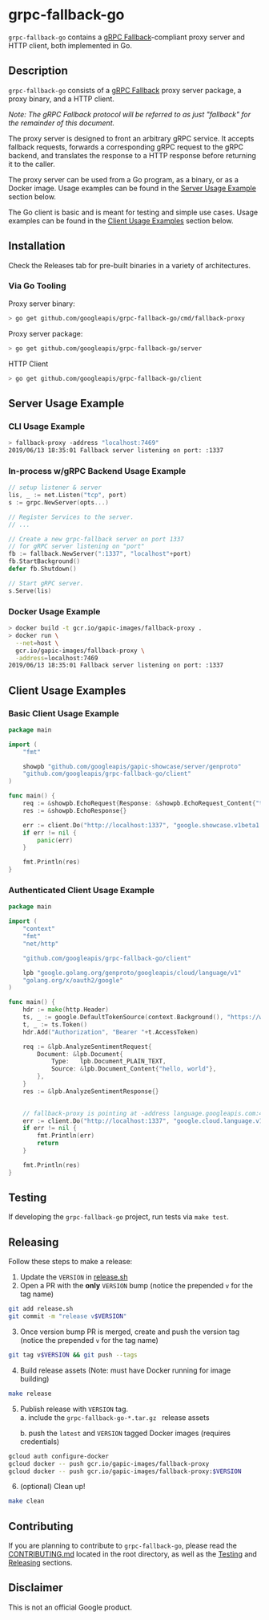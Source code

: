 # grpc-fallback-go

`grpc-fallback-go` contains a [gRPC Fallback][]-compliant proxy server and HTTP client, both implemented in Go.

## Description

`grpc-fallback-go` consists of a [gRPC Fallback][] proxy server package, a proxy binary, and a HTTP client. 

*Note: The gRPC Fallback protocol will be referred to as just "fallback" for the remainder of this document.*

The proxy server is designed to front an arbitrary gRPC service. It accepts fallback requests, forwards a corresponding gRPC request to the gRPC backend, and translates the response to a HTTP response before returning it to the caller.

The proxy server can be used from a Go program, as a binary, or as a Docker image. Usage examples can be found in the [Server Usage Example](#server-usage-example) section below.

The Go client is basic and is meant for testing and simple use  cases. Usage examples can be found in the [Client Usage Examples](#client-usage-examples) section below.

## Installation

Check the Releases tab for pre-built binaries in a variety of architectures.

### Via Go Tooling

Proxy server binary:
```sh
> go get github.com/googleapis/grpc-fallback-go/cmd/fallback-proxy
```

Proxy server package:
```sh
> go get github.com/googleapis/grpc-fallback-go/server
```

HTTP Client
```sh
> go get github.com/googleapis/grpc-fallback-go/client
```

## Server Usage Example

### CLI Usage Example

```sh
> fallback-proxy -address "localhost:7469"
2019/06/13 18:35:01 Fallback server listening on port: :1337

```

### In-process w/gRPC Backend Usage Example

```go
// setup listener & server
lis, _ := net.Listen("tcp", port)
s := grpc.NewServer(opts...)

// Register Services to the server.
// ...

// Create a new grpc-fallback server on port 1337
// for gRPC server listening on "port"
fb := fallback.NewServer(":1337", "localhost"+port)
fb.StartBackground()
defer fb.Shutdown()

// Start gRPC server.
s.Serve(lis)
```

### Docker Usage Example

```sh
> docker build -t gcr.io/gapic-images/fallback-proxy .
> docker run \
  --net=host \
  gcr.io/gapic-images/fallback-proxy \
  -address=localhost:7469 
2019/06/13 18:35:01 Fallback server listening on port: :1337
```

## Client Usage Examples

### Basic Client Usage Example

```go
package main

import (
	"fmt"

	showpb "github.com/googleapis/gapic-showcase/server/genproto"
	"github.com/googleapis/grpc-fallback-go/client"
)

func main() {
	req := &showpb.EchoRequest{Response: &showpb.EchoRequest_Content{"testing"}}
	res := &showpb.EchoResponse{}

	err := client.Do("http://localhost:1337", "google.showcase.v1beta1.Echo", "Echo", req, res, nil)
	if err != nil {
		panic(err)
	}

	fmt.Println(res)
}

```

### Authenticated Client Usage Example

```go
package main

import (
	"context"
	"fmt"
	"net/http"

	"github.com/googleapis/grpc-fallback-go/client"

	lpb "google.golang.org/genproto/googleapis/cloud/language/v1"
	"golang.org/x/oauth2/google"
)

func main() {
	hdr := make(http.Header)
	ts, _ := google.DefaultTokenSource(context.Background(), "https://www.googleapis.com/auth/cloud-platform")
	t, _ := ts.Token()
	hdr.Add("Authorization", "Bearer "+t.AccessToken)

	req := &lpb.AnalyzeSentimentRequest{
		Document: &lpb.Document{
			Type:   lpb.Document_PLAIN_TEXT,
			Source: &lpb.Document_Content{"hello, world"},
		},
	}
	res := &lpb.AnalyzeSentimentResponse{}
	

	// fallback-proxy is pointing at -address language.googleapis.com:443
	err := client.Do("http://localhost:1337", "google.cloud.language.v1.LanguageService", "AnalyzeSentiment", req, res, hdr)
	if err != nil {
		fmt.Println(err)
		return
	}

	fmt.Println(res)
}

```

## Testing

If developing the `grpc-fallback-go` project, run tests via `make test`.

##  Releasing

Follow these steps to make a release:

1. Update the `VERSION` in [release.sh](/release.sh)
2. Open a PR with the **only** `VERSION` bump (notice the prepended `v` for the tag name)
```sh
git add release.sh
git commit -m "release v$VERSION"
```
3. Once version bump PR is merged, create and push the version tag (notice the prepended `v` for the tag name)
```sh
git tag v$VERSION && git push --tags
```
4. Build release assets (Note: must have Docker running for image building)
```sh
make release
```
5. Publish release with `VERSION` tag.   
    a. include the `grpc-fallback-go-*.tar.gz ` release assets

    b. push the `latest` and `VERSION` tagged Docker images (requires credentials)
  ```sh
  gcloud auth configure-docker
  gcloud docker -- push gcr.io/gapic-images/fallback-proxy
  gcloud docker -- push gcr.io/gapic-images/fallback-proxy:$VERSION
  ```
6. (optional) Clean up!
```sh
make clean
```

## Contributing

If you are planning to contribute to `grpc-fallback-go`, please read the [CONTRIBUTING.md][] located in the root directory, as well as the [Testing](#testing) and [Releasing](#releasing) sections.

## Disclaimer

This is not an official Google product.

[contributing.md]: /CONTRIBUTING.MD
[grpc fallback]: https://googleapis.github.io/HowToRPC#grpc-fallback-experimental